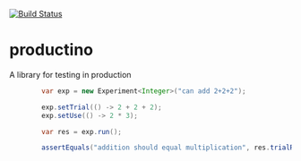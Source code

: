 [![Build Status](https://travis-ci.org/iszlai/productino.svg?branch=master)](https://travis-ci.org/iszlai/productino)
# productino
A library for testing in production

```java
        var exp = new Experiment<Integer>("can add 2+2+2");

        exp.setTrial(() -> 2 + 2 + 2);
        exp.setUse(() -> 2 * 3);

        var res = exp.run();

        assertEquals("addition should equal multiplication", res.trialResult, res.actualResult);
```
